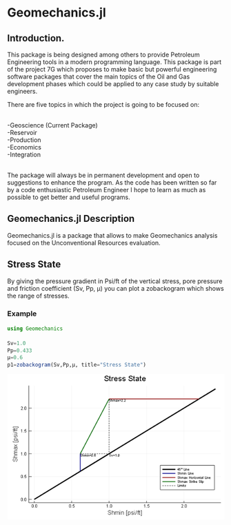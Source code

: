 # Geomechanics.jl


## Introduction.
This package is being designed among others to provide Petroleum Engineering tools in a modern programming language. This package is part of the project 7G which  proposes to make basic but powerful engineering software packages that cover the main topics of the Oil and Gas development phases which could be applied to any case study by suitable engineers.

There are five topics in which the project is going to be focused on:

<br>-Geoscience (Current Package)
<br>-Reservoir
<br>-Production
<br>-Economics
<br>-Integration

<br> The package will always be in permanent development and open to suggestions to enhance the program. As the code has been written so far by a code enthusiastic Petroleum Engineer I hope to learn as much as possible to get better and useful programs.

## Geomechanics.jl Description

Geomechanics.jl is a package that allows to make Geomechanics analysis focused on the Unconventional Resources evaluation.

## Stress State

By giving the pressure gradient in Psi/ft of the vertical stress, pore pressure and friction coefficient (Sv, Pp, μ) you can plot a zobackogram which shows the range of stresses.

### Example

```julia
using Geomechanics

Sv=1.0
Pp=0.433
μ=0.6
p1=zobackogram(Sv,Pp,μ, title="Stress State")
```
<img src="Geomechanics_EQ1.PNG"><br>
